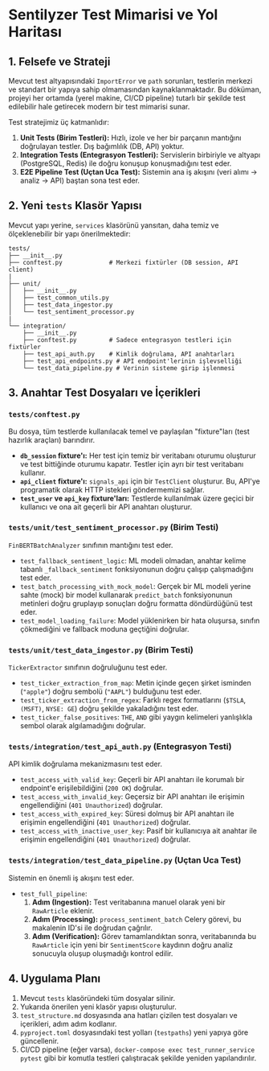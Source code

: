 # Sentilyzer Test Mimarisi ve Yol Haritası

## 1. Felsefe ve Strateji

Mevcut test altyapısındaki `ImportError` ve `path` sorunları, testlerin merkezi ve standart bir yapıya sahip olmamasından kaynaklanmaktadır. Bu döküman, projeyi her ortamda (yerel makine, CI/CD pipeline) tutarlı bir şekilde test edilebilir hale getirecek modern bir test mimarisi sunar.

Test stratejimiz üç katmanlıdır:

1.  **Unit Tests (Birim Testleri):** Hızlı, izole ve her bir parçanın mantığını doğrulayan testler. Dış bağımlılık (DB, API) yoktur.
2.  **Integration Tests (Entegrasyon Testleri):** Servislerin birbiriyle ve altyapı (PostgreSQL, Redis) ile doğru konuşup konuşmadığını test eder.
3.  **E2E Pipeline Test (Uçtan Uca Test):** Sistemin ana iş akışını (veri alımı -> analiz -> API) baştan sona test eder.

## 2. Yeni `tests` Klasör Yapısı

Mevcut yapı yerine, `services` klasörünü yansıtan, daha temiz ve ölçeklenebilir bir yapı önerilmektedir:

```
tests/
├── __init__.py
├── conftest.py             # Merkezi fixtürler (DB session, API client)
|
├── unit/
│   ├── __init__.py
│   ├── test_common_utils.py
│   ├── test_data_ingestor.py
│   └── test_sentiment_processor.py
|
└── integration/
    ├── __init__.py
    ├── conftest.py         # Sadece entegrasyon testleri için fixtürler
    ├── test_api_auth.py    # Kimlik doğrulama, API anahtarları
    ├── test_api_endpoints.py # API endpoint'lerinin işlevselliği
    └── test_data_pipeline.py # Verinin sisteme girip işlenmesi
```

## 3. Anahtar Test Dosyaları ve İçerikleri

### `tests/conftest.py`
Bu dosya, tüm testlerde kullanılacak temel ve paylaşılan "fixture"ları (test hazırlık araçları) barındırır.

- **`db_session` fixture'ı:** Her test için temiz bir veritabanı oturumu oluşturur ve test bittiğinde oturumu kapatır. Testler için ayrı bir test veritabanı kullanır.
- **`api_client` fixture'ı:** `signals_api` için bir `TestClient` oluşturur. Bu, API'ye programatik olarak HTTP istekleri göndermemizi sağlar.
- **`test_user` ve `api_key` fixture'ları:** Testlerde kullanılmak üzere geçici bir kullanıcı ve ona ait geçerli bir API anahtarı oluşturur.

### `tests/unit/test_sentiment_processor.py` (Birim Testi)
`FinBERTBatchAnalyzer` sınıfının mantığını test eder.

- `test_fallback_sentiment_logic`: ML modeli olmadan, anahtar kelime tabanlı `_fallback_sentiment` fonksiyonunun doğru çalışıp çalışmadığını test eder.
- `test_batch_processing_with_mock_model`: Gerçek bir ML modeli yerine sahte (mock) bir model kullanarak `predict_batch` fonksiyonunun metinleri doğru gruplayıp sonuçları doğru formatta döndürdüğünü test eder.
- `test_model_loading_failure`: Model yüklenirken bir hata oluşursa, sınıfın çökmediğini ve fallback moduna geçtiğini doğrular.

### `tests/unit/test_data_ingestor.py` (Birim Testi)
`TickerExtractor` sınıfının doğruluğunu test eder.

- `test_ticker_extraction_from_map`: Metin içinde geçen şirket isminden (`"apple"`) doğru sembolü (`"AAPL"`) bulduğunu test eder.
- `test_ticker_extraction_from_regex`: Farklı regex formatlarını (`$TSLA`, `(MSFT)`, `NYSE: GE`) doğru şekilde yakaladığını test eder.
- `test_ticker_false_positives`: `THE`, `AND` gibi yaygın kelimeleri yanlışlıkla sembol olarak algılamadığını doğrular.

### `tests/integration/test_api_auth.py` (Entegrasyon Testi)
API kimlik doğrulama mekanizmasını test eder.

- `test_access_with_valid_key`: Geçerli bir API anahtarı ile korumalı bir endpoint'e erişilebildiğini (`200 OK`) doğrular.
- `test_access_with_invalid_key`: Geçersiz bir API anahtarı ile erişimin engellendiğini (`401 Unauthorized`) doğrular.
- `test_access_with_expired_key`: Süresi dolmuş bir API anahtarı ile erişimin engellendiğini (`401 Unauthorized`) doğrular.
- `test_access_with_inactive_user_key`: Pasif bir kullanıcıya ait anahtar ile erişimin engellendiğini (`401 Unauthorized`) doğrular.

### `tests/integration/test_data_pipeline.py` (Uçtan Uca Test)
Sistemin en önemli iş akışını test eder.

- `test_full_pipeline`:
    1.  **Adım (Ingestion):** Test veritabanına manuel olarak yeni bir `RawArticle` eklenir.
    2.  **Adım (Processing):** `process_sentiment_batch` Celery görevi, bu makalenin ID'si ile doğrudan çağrılır.
    3.  **Adım (Verification):** Görev tamamlandıktan sonra, veritabanında bu `RawArticle` için yeni bir `SentimentScore` kaydının doğru analiz sonucuyla oluşup oluşmadığı kontrol edilir.

## 4. Uygulama Planı

1.  Mevcut `tests` klasöründeki tüm dosyalar silinir.
2.  Yukarıda önerilen yeni klasör yapısı oluşturulur.
3.  `test_structure.md` dosyasında ana hatları çizilen test dosyaları ve içerikleri, adım adım kodlanır.
4.  `pyproject.toml` dosyasındaki test yolları (`testpaths`) yeni yapıya göre güncellenir.
5.  CI/CD pipeline (eğer varsa), `docker-compose exec test_runner_service pytest` gibi bir komutla testleri çalıştıracak şekilde yeniden yapılandırılır.
